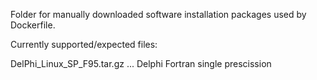 Folder for manually downloaded software installation packages used by
Dockerfile.

Currently supported/expected files:

DelPhi_Linux_SP_F95.tar.gz ... Delphi Fortran single prescission